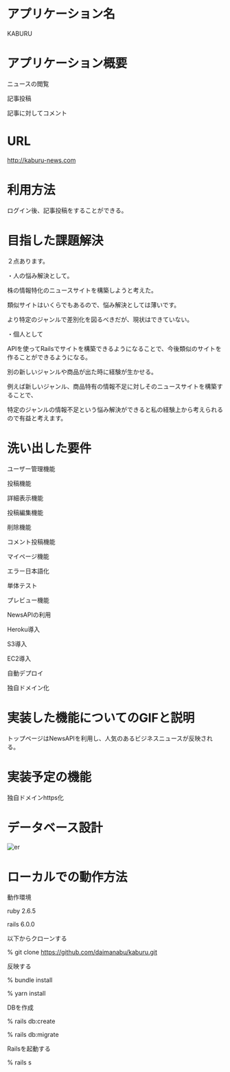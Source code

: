 # アプリケーション名
KABURU
# アプリケーション概要

ニュースの閲覧

記事投稿

記事に対してコメント

# URL

http://kaburu-news.com

# 利用方法

ログイン後、記事投稿をすることができる。

# 目指した課題解決

２点あります。


・人の悩み解決として。

株の情報特化のニュースサイトを構築しようと考えた。

類似サイトはいくらでもあるので、悩み解決としては薄いです。

より特定のジャンルで差別化を図るべきだが、現状はできていない。


・個人として


APIを使ってRailsでサイトを構築できるようになることで、今後類似のサイトを作ることができるようになる。

別の新しいジャンルや商品が出た時に経験が生かせる。

例えば新しいジャンル、商品特有の情報不足に対しそのニュースサイトを構築することで、

特定のジャンルの情報不足という悩み解決ができると私の経験上から考えられるので有益と考えます。


# 洗い出した要件

ユーザー管理機能

投稿機能

詳細表示機能

投稿編集機能

削除機能

コメント投稿機能

マイページ機能

エラー日本語化

単体テスト

プレビュー機能

NewsAPIの利用

Heroku導入

S3導入

EC2導入

自動デプロイ

独自ドメイン化

# 実装した機能についてのGIFと説明

トップページはNewsAPIを利用し、人気のあるビジネスニュースが反映される。

# 実装予定の機能

独自ドメインhttps化

# データベース設計
![er](https://user-images.githubusercontent.com/60860243/106858562-3664b880-6705-11eb-97fb-1bbacac9b330.png)

# ローカルでの動作方法
動作環境

ruby 2.6.5

rails 6.0.0


以下からクローンする

% git clone https://github.com/daimanabu/kaburu.git

反映する

% bundle install

% yarn install

DBを作成

% rails db:create

% rails db:migrate

Railsを起動する

% rails s
